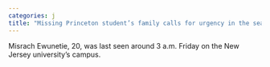 ```yaml
---
categories: j
title: "Missing Princeton student’s family calls for urgency in the search ‘Time is of the essence’"
---
```

Misrach Ewunetie, 20, was last seen around 3 a.m. Friday on the New Jersey university’s campus.